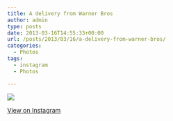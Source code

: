 ```yaml
---
title: A delivery from Warner Bros
author: admin
type: posts
date: 2013-03-16T14:55:33+00:00
url: /posts/2013/03/16/a-delivery-from-warner-bros/
categories:
  - Photos
tags:
  - instagram
  - Photos

---
```

![][1]

<p class="view-instagram">
  <a href="http://instagr.am/p/W7CilEKlkJ/">View on Instagram</a>
</p>

 [1]: http://lobban.org/wordpress//HLIC/d47ae629bb5d19da7435fa9af75512f8.jpg